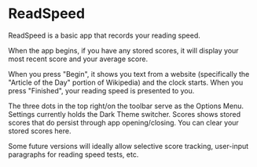 # ReadSpeed

ReadSpeed is a basic app that records your reading speed.

When the app begins, if you have any stored scores, it will display your most recent score and your average score.

When you press "Begin", it shows you text from a website (specifically the "Article of the Day" portion of Wikipedia) and the clock starts.
When you press "Finished", your reading speed is presented to you.

The three dots in the top right/on the toolbar serve as the Options Menu.
Settings currently holds the Dark Theme switcher.
Scores shows stored scores that do persist through app opening/closing. You can clear your stored scores here.

Some future versions will ideally allow selective score tracking, user-input paragraphs for reading speed tests, etc.
